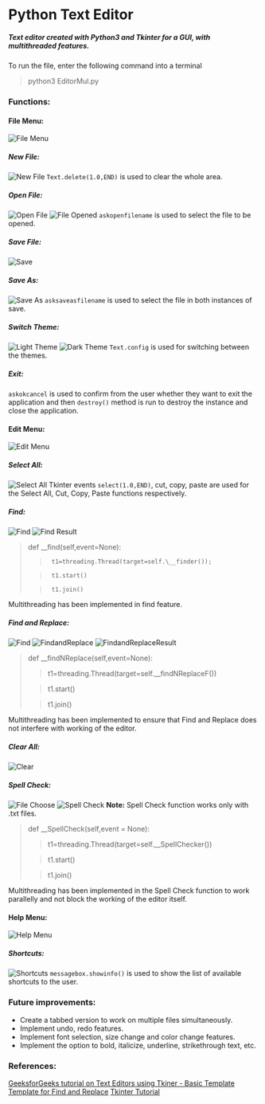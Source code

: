 # Python Text Editor #
##### Text editor created with Python3 and Tkinter for a GUI, with multithreaded features. #####

To run the file, enter the following command into a terminal
>python3 EditorMul.py

### Functions:
#### File Menu:
![File Menu](FileMenu.jpg)

##### New File:
![New File](NewFile.jpg)
`Text.delete(1.0,END)` is used to clear the whole area.

##### Open File:
![Open File](FileOpen.jpg)
![File Opened](FullScreen.jpg)
`askopenfilename` is used to select the file to be opened.

##### Save File:
![Save](FileSave.jpg)

##### Save As:
![Save As](FileSaveAs.jpg)
`asksaveasfilename` is used to select the file in both instances of save.

##### Switch Theme:
![Light Theme](Light.jpg)
![Dark Theme](Dark.jpg)
`Text.config` is used for switching between the themes.

##### Exit:
`askokcancel` is used to confirm from the user whether they want to exit the application and then `destroy()` method is run to destroy the instance and close the application.

#### Edit Menu:
![Edit Menu](EditMenu.jpg)

##### Select All:
![Select All](SelectAll.jpg)
Tkinter events `select(1.0,END)`, cut, copy, paste are used for the Select All, Cut, Copy, Paste functions respectively.

##### Find:
![Find](Find.jpg)
![Find Result](FindResult.jpg)
>def \__find(self,event=None):
>
>>		t1=threading.Thread(target=self.\__finder());
>
>>		t1.start()
>
>>		t1.join()
>
Multithreading has been implemented in find feature.

##### Find and Replace:
![Find](FindandReplace.jpg)
![FindandReplace](FindandReplace2.jpg)
![FindandReplaceResult](FindandReplaceResult.jpg)
>def \__findNReplace(self,event=None):
>
>>t1=threading.Thread(target=self.\__findNReplaceF())
>
>>t1.start()
>
>>t1.join()
>
Multithreading has been implemented to ensure that Find and Replace does not interfere with working of the editor.

##### Clear All:
![Clear](Clear.jpg)

##### Spell Check:
![File Choose](SpellCheckSelectFile.jpg)
![Spell Check](SpellCheck.jpg)
**Note:** Spell Check function works only with .txt files.<br>
>def \__SpellCheck(self,event = None):
>
>>t1=threading.Thread(target=self.\__SpellChecker())
>
>>t1.start()
>
>>t1.join()
>
Multithreading has been implemented in the Spell Check function to work parallelly and not block the working of the editor itself.

#### Help Menu:
![Help Menu](HelpMenu.jpg)

##### Shortcuts:
![Shortcuts](Shortcuts.jpg)
`messagebox.showinfo()` is used to show the list of available shortcuts to the user.

### Future improvements:
- Create a tabbed version to work on multiple files simultaneously.
- Implement undo, redo features.
- Implement font selection, size change and color change features.
- Implement the option to bold, italicize, underline, strikethrough text, etc.

### References:
[GeeksforGeeks tutorial on Text Editors using Tkiner - Basic Template](https://www.geeksforgeeks.org/make-notepad-using-tkinter/)
[Template for Find and Replace](https://www.geeksforgeeks.org/create-find-and-replace-features-in-tkinter-text-widget/)
[Tkinter Tutorial](https://www.tutorialspoint.com/python/python_gui_programming.htm)

